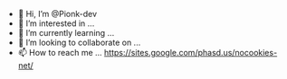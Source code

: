 - 👋 Hi, I’m @Pionk-dev
- 👀 I’m interested in ...
- 🌱 I’m currently learning ...
- 💞️ I’m looking to collaborate on ...
- 📫 How to reach me ...
  https://sites.google.com/phasd.us/nocookies-net/
<!---
Pionk-dev/Pionk-dev is a ✨ special ✨ repository because its `README.md` (this file) appears on your GitHub profile.
You can click the Preview link to take a look at your changes.
--->
